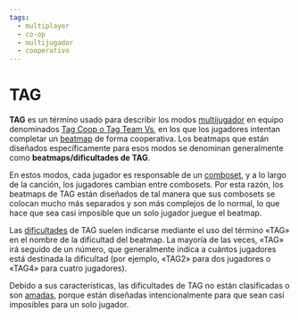 ```yaml
---
tags:
  - multiplayer
  - co-op
  - multijugador
  - cooperativo
---
```


# TAG

**TAG** es un término usado para describir los modos [multijugador](/wiki/Client/Interface/Multiplayer) en equipo denominados [Tag Coop o Tag Team Vs](/wiki/Client/Interface/Multiplayer#tag-co-op-/-tag-team-vs), en los que los jugadores intentan completar un [beatmap](/wiki/Beatmap) de forma cooperativa. Los beatmaps que están diseñados específicamente para esos modos se denominan generalmente como **beatmaps/dificultades de TAG**.

En estos modos, cada jugador es responsable de un [comboset](/wiki/Beatmapping/Combo), y a lo largo de la canción, los jugadores cambian entre combosets. Por esta razón, los beatmaps de TAG están diseñados de tal manera que sus combosets se colocan mucho más separados y son más complejos de lo normal, lo que hace que sea casi imposible que un solo jugador juegue el beatmap.

Las [dificultades](/wiki/Beatmap/Difficulty) de TAG suelen indicarse mediante el uso del término «TAG» en el nombre de la dificultad del beatmap. La mayoría de las veces, «TAG» irá seguido de un número, que generalmente indica a cuántos jugadores está destinada la dificultad (por ejemplo, «TAG2» para dos jugadores o «TAG4» para cuatro jugadores).

Debido a sus características, las dificultades de TAG no están clasificadas o son [amadas](/wiki/Beatmap/Category#amados), porque están diseñadas intencionalmente para que sean casi imposibles para un solo jugador.
